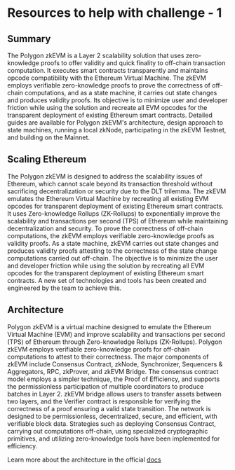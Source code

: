 # Resources to help with challenge - 1

## Summary 

The Polygon zkEVM is a Layer 2 scalability solution that uses zero-knowledge proofs to offer validity and quick finality to off-chain transaction computation. It executes smart contracts transparently and maintains opcode compatibility with the Ethereum Virtual Machine. The zkEVM employs verifiable zero-knowledge proofs to prove the correctness of off-chain computations, and as a state machine, it carries out state changes and produces validity proofs. Its objective is to minimize user and developer friction while using the solution and recreate all EVM opcodes for the transparent deployment of existing Ethereum smart contracts. Detailed guides are available for Polygon zkEVM's architecture, design approach to state machines, running a local zkNode, participating in the zkEVM Testnet, and building on the Mainnet.

## Scaling Ethereum 

The Polygon zkEVM is designed to address the scalability issues of Ethereum, which cannot scale beyond its transaction threshold without sacrificing decentralization or security due to the DLT trilemma. The zkEVM emulates the Ethereum Virtual Machine by recreating all existing EVM opcodes for transparent deployment of existing Ethereum smart contracts. It uses Zero-knowledge Rollups (ZK-Rollups) to exponentially improve the scalability and transactions per second (TPS) of Ethereum while maintaining decentralization and security. To prove the correctness of off-chain computations, the zkEVM employs verifiable zero-knowledge proofs as validity proofs. As a state machine, zkEVM carries out state changes and produces validity proofs attesting to the correctness of the state change computations carried out off-chain. The objective is to minimize the user and developer friction while using the solution by recreating all EVM opcodes for the transparent deployment of existing Ethereum smart contracts. A new set of technologies and tools has been created and engineered by the team to achieve this.

## Architecture

Polygon zkEVM is a virtual machine designed to emulate the Ethereum Virtual Machine (EVM) and improve scalability and transactions per second (TPS) of Ethereum through Zero-knowledge Rollups (ZK-Rollups). Polygon zkEVM employs verifiable zero-knowledge proofs for off-chain computations to attest to their correctness. The major components of zkEVM include Consensus Contract, zkNode, Synchronizer, Sequencers & Aggregators, RPC, zkProver, and zkEVM Bridge. The consensus contract model employs a simpler technique, the Proof of Efficiency, and supports the permissionless participation of multiple coordinators to produce batches in Layer 2. zkEVM bridge allows users to transfer assets between two layers, and the Verifier contract is responsible for verifying the correctness of a proof ensuring a valid state transition. The network is designed to be permissionless, decentralized, secure, and efficient, with verifiable block data. Strategies such as deploying Consensus Contract, carrying out computations off-chain, using specialized cryptographic primitives, and utilizing zero-knowledge tools have been implemented for efficiency.

Learn more about the architecture in the official [docs](https://wiki.polygon.technology/docs/zkEVM/architecture)
